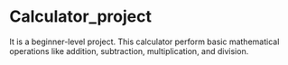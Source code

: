 # Calculator_project
It is a beginner-level project.
This calculator perform basic mathematical operations like addition, subtraction, multiplication, and division.
